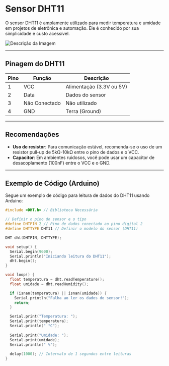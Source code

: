 # Sensor DHT11

O sensor DHT11 é amplamente utilizado para medir temperatura e umidade em projetos de eletrônica e automação. Ele é conhecido por sua simplicidade e custo acessível.

![Descrição da Imagem](caminho/para/imagem.png)

---

## Pinagem do DHT11

| Pino | Função          | Descrição                     |
|------|-----------------|-------------------------------|
| 1    | VCC             | Alimentação (3.3V ou 5V)     |
| 2    | Data            | Dados do sensor              |
| 3    | Não Conectado   | Não utilizado                |
| 4    | GND             | Terra (Ground)               |

---

## Recomendações

- **Uso de resistor**: Para comunicação estável, recomenda-se o uso de um resistor pull-up de 5kΩ-10kΩ entre o pino de dados e o VCC.
- **Capacitor**: Em ambientes ruidosos, você pode usar um capacitor de desacoplamento (100nF) entre o VCC e o GND.

---

## Exemplo de Código (Arduino)

Segue um exemplo de código para leitura de dados do DHT11 usando Arduino:

```cpp
#include <DHT.h> // Biblioteca Necessária

// Definir o pino do sensor e o tipo
#define DHTPIN 2 // Pino de dados conectado ao pino digital 2
#define DHTTYPE DHT11 // Definir o modelo do sensor (DHT11)

DHT dht(DHTPIN, DHTTYPE);

void setup() {
  Serial.begin(9600);
  Serial.println("Iniciando leitura do DHT11");
  dht.begin();
}

void loop() {
  float temperatura = dht.readTemperature();
  float umidade = dht.readHumidity();

  if (isnan(temperatura) || isnan(umidade)) {
    Serial.println("Falha ao ler os dados do sensor!");
    return;
  }

  Serial.print("Temperatura: ");
  Serial.print(temperatura);
  Serial.println(" °C");
  
  Serial.print("Umidade: ");
  Serial.print(umidade);
  Serial.println(" %");
  
  delay(1000); // Intervalo de 1 segundos entre leituras
}
